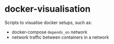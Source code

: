 # docker-visualisation

Scripts to visualise docker setups, such as:
  - docker-compose `depends_on` network
  - network traffic between containers in a network

